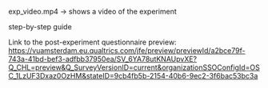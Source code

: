 exp_video.mp4 -> shows a video of the experiment

step-by-step guide

Link to the post-experiment questionnaire preview: https://vuamsterdam.eu.qualtrics.com/jfe/preview/previewId/a2bce79f-743a-41bd-bef3-adfbb37950ea/SV_6YA78utKNAUpvXE?Q_CHL=preview&Q_SurveyVersionID=current&organizationSSOConfigId=OSC_1LzUF3Dxaz0OzHM&stateID=9cb4fb5b-2154-40b6-9ec2-3f6bac53bc3a
